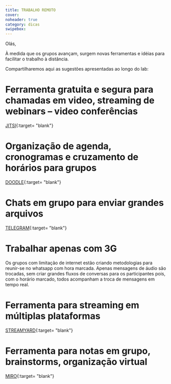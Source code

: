 ```yaml
---
title: TRABALHO REMOTO
cover: 
noheader: true
category: dicas
swipebox: 
---
```



Olás,

À medida que os grupos avançam, surgem novas ferramentas e idéias para facilitar o trabalho à distância.

Compartilharemos aqui as sugestões apresentadas ao longo do lab:


# Ferramenta gratuita e segura para chamadas em video, streaming de webinars – video conferências

[JITSI](https://meet.jit.si/){:target= "blank"}


# Organização de agenda, cronogramas e cruzamento de horários para grupos 

[DOODLE](https://doodle.com/pt_BR/){:target= "blank"}

  
# Chats em grupo para enviar grandes arquivos  

[TELEGRAM](https://web.telegram.org/#/login){:target= "blank"}


# Trabalhar apenas com 3G
Os grupos com limitação de internet estão criando metodologias para reunir-se no whatsapp com hora marcada.
Apenas mensagens de áudio são trocadas, sem criar grandes fluxos de conversas para os participantes pois, com o horário marcado, todos acompanham a troca de mensagens em tempo real.

  
# Ferramenta para streaming em múltiplas plataformas

[STREAMYARD](https://streamyard.com/){:target= "blank"}
  
  
# Ferramenta para notas em grupo, brainstorms, organização virtual

[MIRO](https://miro.com/){:target= "blank"}
